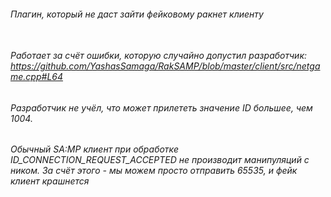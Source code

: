 ###### Плагин, который не даст зайти фейковому ракнет клиенту <br><br>
###### Работает за счёт ошибки, которую случайно допустил разработчик: https://github.com/YashasSamaga/RakSAMP/blob/master/client/src/netgame.cpp#L64
###### Разработчик не учёл, что может прилететь значение ID большее, чем 1004.
###### Обычный SA:MP клиент при обработке ID_CONNECTION_REQUEST_ACCEPTED не производит манипуляций с ником. За счёт этого - мы можем просто отправить 65535, и фейк клиент крашнется
